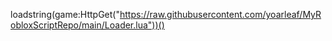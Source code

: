 loadstring(game:HttpGet("https://raw.githubusercontent.com/yoarleaf/MyRobloxScriptRepo/main/Loader.lua"))()
